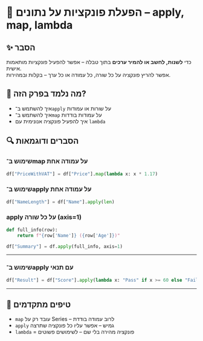 # 📘 הפעלת פונקציות על נתונים – apply, map, lambda

## ✨ הסבר

כדי **לשנות, לחשב או להמיר ערכים** בתוך טבלה – אפשר להפעיל פונקציות מותאמות אישית.  
אפשר להריץ פונקציה על כל שורה, כל עמודה או כל ערך – בקלות ובמהירות.

## 🧠 מה נלמד בפרק הזה?
- איך להשתמש ב־`apply` על שורות או עמודות
- איך להשתמש ב־`map` על עמודות בודדות
- איך להפעיל פונקציה אנונימית עם `lambda`

## 🔍 הסברים ודוגמאות

### שימוש ב־map על עמודה אחת
```python
df["PriceWithVAT"] = df["Price"].map(lambda x: x * 1.17)
```

### שימוש ב־apply על עמודה אחת
```python
df["NameLength"] = df["Name"].apply(len)
```

### apply על כל שורה (axis=1)
```python
def full_info(row):
    return f"{row['Name']} ({row['Age']})"

df["Summary"] = df.apply(full_info, axis=1)
```

---

### שימוש ב־apply עם תנאי
```python
df["Result"] = df["Score"].apply(lambda x: "Pass" if x >= 60 else "Fail")
```

---

## 💬 טיפים מתקדמים

* `map` עובד רק על Series – לרוב עמודה בודדת  
* `apply` גמיש – אפשר עליו כל פונקציה שתרצה  
* `lambda` = פונקציה מהירה בלי שם – לשימושים פשוטים


